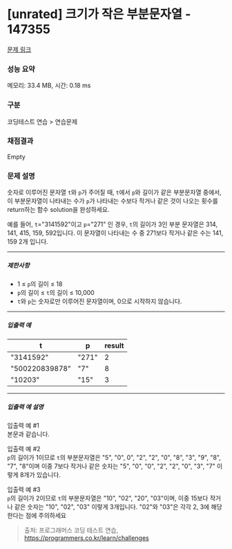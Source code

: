 # [unrated] 크기가 작은 부분문자열 - 147355 

[문제 링크](https://school.programmers.co.kr/learn/courses/30/lessons/147355) 

### 성능 요약

메모리: 33.4 MB, 시간: 0.18 ms

### 구분

코딩테스트 연습 > 연습문제

### 채점결과

Empty

### 문제 설명

<p>숫자로 이루어진 문자열 <code>t</code>와 <code>p</code>가 주어질 때, <code>t</code>에서 <code>p</code>와 길이가 같은 부분문자열 중에서, 이 부분문자열이 나타내는 수가 <code>p</code>가 나타내는 수보다 작거나 같은 것이 나오는 횟수를 return하는 함수 solution을 완성하세요.</p>

<p>예를 들어, <code>t</code>="3141592"이고 <code>p</code>="271" 인 경우, <code>t</code>의 길이가 3인 부분 문자열은 314, 141, 415, 159, 592입니다. 이 문자열이 나타내는 수 중 271보다 작거나 같은 수는 141, 159 2개 입니다.</p>

<hr>

<h5>제한사항</h5>

<ul>
<li>1 ≤ <code>p</code>의 길이 ≤ 18</li>
<li><code>p</code>의 길이 ≤ <code>t</code>의 길이 ≤ 10,000</li>
<li><code>t</code>와 <code>p</code>는 숫자로만 이루어진 문자열이며, 0으로 시작하지 않습니다.</li>
</ul>

<hr>

<h5>입출력 예</h5>
<table class="table">
        <thead><tr>
<th>t</th>
<th>p</th>
<th>result</th>
</tr>
</thead>
        <tbody><tr>
<td>"3141592"</td>
<td>"271"</td>
<td>2</td>
</tr>
<tr>
<td>"500220839878"</td>
<td>"7"</td>
<td>8</td>
</tr>
<tr>
<td>"10203"</td>
<td>"15"</td>
<td>3</td>
</tr>
</tbody>
      </table>
<hr>

<h5>입출력 예 설명</h5>

<p>입출력 예 #1<br>
본문과 같습니다.</p>

<p>입출력 예 #2<br>
<code>p</code>의 길이가 1이므로 <code>t</code>의 부분문자열은 "5", "0", 0", "2", "2", "0", "8", "3", "9", "8", "7", "8"이며 이중 7보다 작거나 같은 숫자는 "5", "0", "0", "2", "2", "0", "3", "7" 이렇게 8개가 있습니다.</p>

<p>입출력 예 #3<br>
<code>p</code>의 길이가 2이므로 <code>t</code>의 부분문자열은 "10", "02", "20", "03"이며, 이중 15보다 작거나 같은 숫자는 "10", "02", "03" 이렇게 3개입니다. "02"와 "03"은 각각 2, 3에 해당한다는 점에 주의하세요</p>


> 출처: 프로그래머스 코딩 테스트 연습, https://programmers.co.kr/learn/challenges